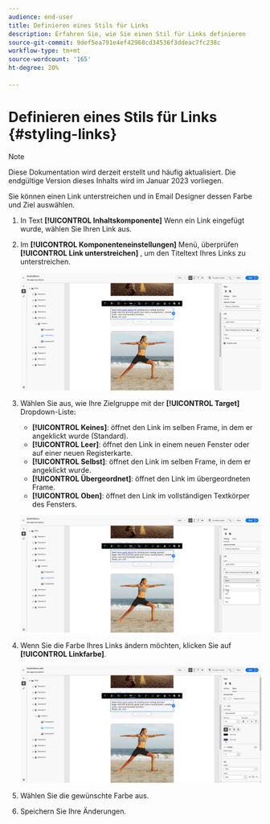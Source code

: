 ```yaml
---
audience: end-user
title: Definieren eines Stils für Links
description: Erfahren Sie, wie Sie einen Stil für Links definieren
source-git-commit: 9def5ea791e4ef42968cd34536f3ddeac7fc238c
workflow-type: tm+mt
source-wordcount: '165'
ht-degree: 20%

---
```



# Definieren eines Stils für Links {#styling-links}

>[!NOTE]
>
>Diese Dokumentation wird derzeit erstellt und häufig aktualisiert. Die endgültige Version dieses Inhalts wird im Januar 2023 vorliegen.

Sie können einen Link unterstreichen und in Email Designer dessen Farbe und Ziel auswählen.

1. In Text **[!UICONTROL Inhaltskomponente]** Wenn ein Link eingefügt wurde, wählen Sie Ihren Link aus.

1. Im **[!UICONTROL Komponenteneinstellungen]** Menü, überprüfen **[!UICONTROL Link unterstreichen]** , um den Titeltext Ihres Links zu unterstreichen.

   ![](assets/link_1.png)

1. Wählen Sie aus, wie Ihre Zielgruppe mit der **[!UICONTROL Target]** Dropdown-Liste:

   * **[!UICONTROL Keines]**: öffnet den Link im selben Frame, in dem er angeklickt wurde (Standard).
   * **[!UICONTROL Leer]**: öffnet den Link in einem neuen Fenster oder auf einer neuen Registerkarte.
   * **[!UICONTROL Selbst]**: öffnet den Link im selben Frame, in dem er angeklickt wurde.
   * **[!UICONTROL Übergeordnet]**: öffnet den Link im übergeordneten Frame.
   * **[!UICONTROL Oben]**: öffnet den Link im vollständigen Textkörper des Fensters.

   ![](assets/link_2.png)

1. Wenn Sie die Farbe Ihres Links ändern möchten, klicken Sie auf **[!UICONTROL Linkfarbe]**.

   ![](assets/link_3.png)

1. Wählen Sie die gewünschte Farbe aus.

1. Speichern Sie Ihre Änderungen.
